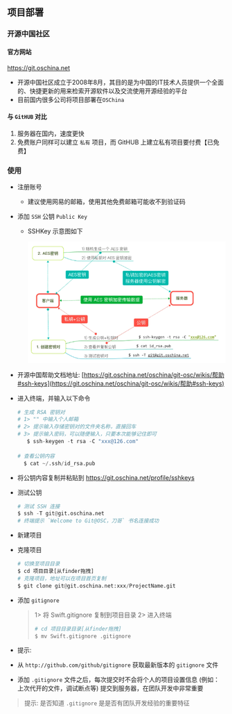 ## 项目部署

### 开源中国社区

#### 官方网站

https://git.oschina.net

- 开源中国社区成立于2008年8月，其目的是为中国的IT技术人员提供一个全面的、快捷更新的用来检索开源软件以及交流使用开源经验的平台
- 目前国内很多公司将项目部署在`OSChina`

#### 与 `GitHUB` 对比

1. 服务器在国内，速度更快
2. 免费账户同样可以建立 `私有` 项目，而 GitHUB 上建立私有项目要付费【已免费】

### 使用

- 注册账号

  - 建议使用网易的邮箱，使用其他免费邮箱可能收不到验证码

- 添加 `SSH` 公钥 `Public Key`

  - SSHKey 示意图如下

    ![SSHKey示意图](./项目.ftd/SSH.png)

- 开源中国帮助文档地址: [https://git.oschina.net/oschina/git-osc/wikis/帮助#ssh-keys](https://git.oschina.net/oschina/git-osc/wikis/帮助#ssh-keys)

- 进入终端，并输入以下命令

  ```python
  # 生成 RSA 密钥对
  # 1> "" 中输入个人邮箱
  # 2> 提示输入存储密钥对的文件夹名称，直接回车
  # 3> 提示输入密码，可以随便输入，只要本次能够记住即可
     $ ssh-keygen -t rsa -C "xxx@126.com"
  
  # 查看公钥内容
    $ cat ~/.ssh/id_rsa.pub
  ```

- 将公钥内容复制并粘贴到 https://git.oschina.net/profile/sshkeys

- 测试公钥

  ```python
  # 测试 SSH 连接
  $ ssh -T git@git.oschina.net
  # 终端提示 `Welcome to Git@OSC，刀哥` 书名连接成功
  ```

- 新建项目

- 克隆项目

  ```python
  # 切换至项目目录
  $ cd 项目目录[从finder拖拽]
  # 克隆项目，地址可以在项目首页复制
  $ git clone git@git.oschina.net:xxx/ProjectName.git
  ```

- 添加 `gitignore` 

  > 1> 将 Swift.gitignore 复制到项目目录
  > 2> 进入终端
  >
  > ```python
  > # cd 项目目录目录[从finder拖拽]
  > $ mv Swift.gitignore .gitignore
  > ```

-   提示:

  - 从 `http://github.com/github/gitignore` 获取最新版本的 `gitignore` 文件
  - 添加 `.gitignore` 文件之后，每次提交时不会将个人的项目设置信息 (例如：上次代开的文件，调试断点等) 提交到服务器，在团队开发中非常重要

  > 提示: 是否知道 `.gitignore` 是是否有团队开发经验的重要特征
